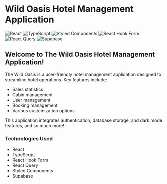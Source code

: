 # Wild Oasis Hotel Management Application

![React](https://img.shields.io/badge/React-16.13.1-blue.svg)
![TypeScript](https://img.shields.io/badge/TypeScript-4.4.2-blue.svg)
![Styled Components](https://img.shields.io/badge/Styled%20Components-5.3.0-blue.svg)
![React Hook Form](https://img.shields.io/badge/React%20Hook%20Form-7.15.4-blue.svg)
![React Query](https://img.shields.io/badge/React%20Query-3.34.0-blue.svg)
![Supabase](https://img.shields.io/badge/Supabase-1.23.0-blue.svg)

## Welcome to The Wild Oasis Hotel Management Application!

The Wild Oasis is a user-friendly hotel management application designed to streamline hotel operations. Key features include:

- Sales statistics
- Cabin management
- User management
- Booking management
- Various customization options

This application integrates authentication, database storage, and dark mode features, and so much more!

### Technologies Used
- React
- TypeScript
- React Hook Form
- React Query
- Styled Components
- Supabase
